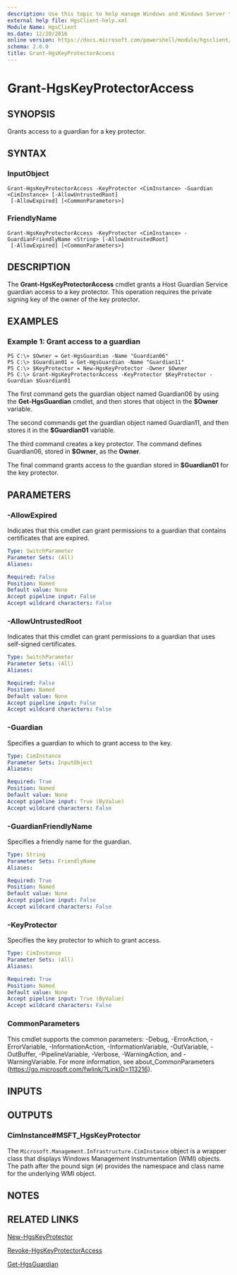 ```yaml
---
description: Use this topic to help manage Windows and Windows Server technologies with Windows PowerShell.
external help file: HgsClient-help.xml
Module Name: HgsClient
ms.date: 12/20/2016
online version: https://docs.microsoft.com/powershell/module/hgsclient/grant-hgskeyprotectoraccess?view=windowsserver2022-ps&wt.mc_id=ps-gethelp
schema: 2.0.0
title: Grant-HgsKeyProtectorAccess
---
```


# Grant-HgsKeyProtectorAccess

## SYNOPSIS
Grants access to a guardian for a key protector.

## SYNTAX

### InputObject
```
Grant-HgsKeyProtectorAccess -KeyProtector <CimInstance> -Guardian <CimInstance> [-AllowUntrustedRoot]
 [-AllowExpired] [<CommonParameters>]
```

### FriendlyName
```
Grant-HgsKeyProtectorAccess -KeyProtector <CimInstance> -GuardianFriendlyName <String> [-AllowUntrustedRoot]
 [-AllowExpired] [<CommonParameters>]
```

## DESCRIPTION
The **Grant-HgsKeyProtectorAccess** cmdlet grants a Host Guardian Service guardian access to a key protector.
This operation requires the private signing key of the owner of the key protector.

## EXAMPLES

### Example 1: Grant access to a guardian
```
PS C:\> $Owner = Get-HgsGuardian -Name "Guardian06"
PS C:\> $Guardian01 = Get-HgsGuardian -Name "Guardian11"
PS C:\> $KeyProtector = New-HgsKeyProtector -Owner $Owner 
PS C:\> Grant-HgsKeyProtectorAccess -KeyProtector $KeyProtector -Guardian $Guardian01
```

The first command gets the guardian object named Guardian06 by using the **Get-HgsGuardian** cmdlet, and then stores that object in the **$Owner** variable.

The second commands get the guardian object named Guardian11, and then stores it in the **$Guardian01** variable.

The third command creates a key protector.
The command defines Guardian06, stored in **$Owner**, as the **Owner**.

The final command grants access to the guardian stored in **$Guardian01** for the key protector.

## PARAMETERS

### -AllowExpired
Indicates that this cmdlet can grant permissions to a guardian that contains certificates that are expired.

```yaml
Type: SwitchParameter
Parameter Sets: (All)
Aliases: 

Required: False
Position: Named
Default value: None
Accept pipeline input: False
Accept wildcard characters: False
```

### -AllowUntrustedRoot
Indicates that this cmdlet can grant permissions to a guardian that uses self-signed certificates.

```yaml
Type: SwitchParameter
Parameter Sets: (All)
Aliases: 

Required: False
Position: Named
Default value: None
Accept pipeline input: False
Accept wildcard characters: False
```

### -Guardian
Specifies a guardian to which to grant access to the key.

```yaml
Type: CimInstance
Parameter Sets: InputObject
Aliases: 

Required: True
Position: Named
Default value: None
Accept pipeline input: True (ByValue)
Accept wildcard characters: False
```

### -GuardianFriendlyName
Specifies a friendly name for the guardian.

```yaml
Type: String
Parameter Sets: FriendlyName
Aliases: 

Required: True
Position: Named
Default value: None
Accept pipeline input: False
Accept wildcard characters: False
```

### -KeyProtector
Specifies the key protector to which to grant access.

```yaml
Type: CimInstance
Parameter Sets: (All)
Aliases: 

Required: True
Position: Named
Default value: None
Accept pipeline input: True (ByValue)
Accept wildcard characters: False
```

### CommonParameters
This cmdlet supports the common parameters: -Debug, -ErrorAction, -ErrorVariable, -InformationAction, -InformationVariable, -OutVariable, -OutBuffer, -PipelineVariable, -Verbose, -WarningAction, and -WarningVariable. For more information, see about_CommonParameters (https://go.microsoft.com/fwlink/?LinkID=113216).

## INPUTS

## OUTPUTS

### CimInstance#MSFT_HgsKeyProtector
The `Microsoft.Management.Infrastructure.CimInstance` object is a wrapper class that displays Windows Management Instrumentation (WMI) objects.
The path after the pound sign (`#`) provides the namespace and class name for the underlying WMI object.

## NOTES

## RELATED LINKS

[New-HgsKeyProtector](./New-HgsKeyProtector.md)

[Revoke-HgsKeyProtectorAccess](./Revoke-HgsKeyProtectorAccess.md)

[Get-HgsGuardian](./Get-HgsGuardian.md)

